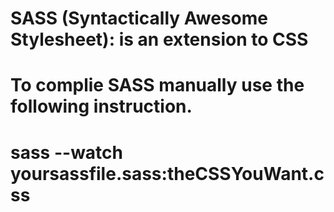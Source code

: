# SASS (Syntactically Awesome Stylesheet): is an extension to CSS
# To complie SASS manually use the following instruction.
# sass --watch yoursassfile.sass:theCSSYouWant.css